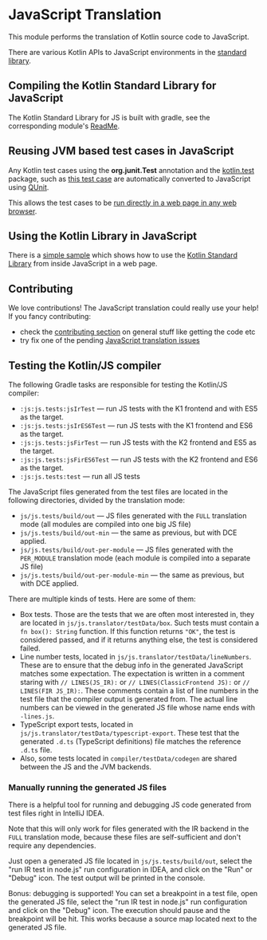 # JavaScript Translation

This module performs the translation of Kotlin source code to JavaScript.

There are various Kotlin APIs to JavaScript environments in the [standard library](../libraries/stdlib/js).

## Compiling the Kotlin Standard Library for JavaScript

The Kotlin Standard Library for JS is built with gradle, see the corresponding module's [ReadMe](../libraries/stdlib/js/ReadMe.md). 


## Reusing JVM based test cases in JavaScript

Any Kotlin test cases using the **org.junit.Test** annotation and the [kotlin.test](../libraries/kotlin.test) package, such as [this test case](../libraries/stdlib/test/text/StringNumberConversionTest.kt#L16) are automatically converted to JavaScript using [QUnit](https://qunitjs.com/).

This allows the test cases to be [run directly in a web page in any web browser](../libraries/stdlib/js-v1/ReadMe.md).

## Using the Kotlin Library in JavaScript

There is a [simple sample](../libraries/examples/browser-example/ReadMe.md) which shows how to use the [Kotlin Standard Library](https://kotlinlang.org/api/latest/jvm/stdlib/index.html) from inside JavaScript in a web page.

## Contributing

We love contributions! The JavaScript translation could really use your help! If you fancy contributing:

* check the [contributing section](https://github.com/JetBrains/kotlin/blob/master/ReadMe.md) on general stuff like getting the code etc
* try fix one of the pending [JavaScript translation issues](https://youtrack.jetbrains.com/issues/KT?q=Subsystems:%20%7BBackend.%20JS%7D%20-Resolved)

## Testing the Kotlin/JS compiler

The following Gradle tasks are responsible for testing the Kotlin/JS compiler:
- `:js:js.tests:jsIrTest` — run JS tests with the K1 frontend and with ES5 as the target.
- `:js:js.tests:jsIrES6Test` — run JS tests with the K1 frontend and ES6 as the target.
- `:js:js.tests:jsFirTest` — run JS tests with the K2 frontend and ES5 as the target.
- `:js:js.tests:jsFirES6Test` — run JS tests with the K2 frontend and ES6 as the target.
- `:js:js.tests:test` — run all JS tests

The JavaScript files generated from the test files are located in the following directories, divided by the translation mode:
- `js/js.tests/build/out` — JS files generated with the `FULL` translation mode (all modules are compiled into one big JS file)
- `js/js.tests/build/out-min` — the same as previous, but with DCE applied.
- `js/js.tests/build/out-per-module` — JS files generated with the `PER_MODULE` translation mode (each module is compiled into a separate JS file)
- `js/js.tests/build/out-per-module-min` — the same as previous, but with DCE applied. 

There are multiple kinds of tests. Here are some of them:

- Box tests. Those are the tests that we are often most interested in, they are located in `js/js.translator/testData/box`.
Such tests must contain a `fn box(): String` function. If this function returns `"OK"`,
the test is considered passed, and if it returns anything else, the test is considered failed.
- Line number tests, located in `js/js.translator/testData/lineNumbers`. These are to ensure that the debug info in the generated JavaScript matches some expectation.
The expectation is written in a comment staring with `// LINES(JS_IR):` or `// LINES(ClassicFrontend JS):` or `// LINES(FIR JS_IR):`.
These comments contain a list of line numbers in the test file that the compiler output is generated from.
The actual line numbers can be viewed in the generated JS file whose name ends with `-lines.js`.
- TypeScript export tests, located in `js/js.translator/testData/typescript-export`.
These test that the generated `.d.ts` (TypeScript definitions) file matches the reference `.d.ts` file.
- Also, some tests located in `compiler/testData/codegen` are shared between the JS and the JVM backends.

### Manually running the generated JS files
There is a helpful tool for running and debugging JS code generated from test files right in IntelliJ IDEA.

Note that this will only work for files generated with the IR backend in the `FULL` translation mode,
because these files are self-sufficient and don't require any dependencies.

Just open a generated JS file located in `js/js.tests/build/out`, select
the "run IR test in node.js" run configuration in IDEA, and click on the "Run" or "Debug" icon.
The test output will be printed in the console.

Bonus: debugging is supported! You can set a breakpoint in a test file, open the generated JS file,
select the "run IR test in node.js" run configuration and click on the "Debug" icon.
The execution should pause and the breakpoint will be hit.
This works because a source map located next to the generated JS file.
